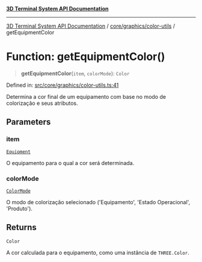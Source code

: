 [**3D Terminal System API Documentation**](../../../../README.md)

***

[3D Terminal System API Documentation](../../../../README.md) / [core/graphics/color-utils](../README.md) / getEquipmentColor

# Function: getEquipmentColor()

> **getEquipmentColor**(`item`, `colorMode`): `Color`

Defined in: [src/core/graphics/color-utils.ts:41](https://github.com/Dicommunitas/ThreeJS_Terminal_3D/blob/7e8c963a689af2f4b56042f0dd4bd67cbf96b13b/src/core/graphics/color-utils.ts#L41)

Determina a cor final de um equipamento com base no modo de colorização e seus atributos.

## Parameters

### item

[`Equipment`](../../../../lib/types/interfaces/Equipment.md)

O equipamento para o qual a cor será determinada.

### colorMode

[`ColorMode`](../../../../lib/types/type-aliases/ColorMode.md)

O modo de colorização selecionado ('Equipamento', 'Estado Operacional', 'Produto').

## Returns

`Color`

A cor calculada para o equipamento, como uma instância de `THREE.Color`.
